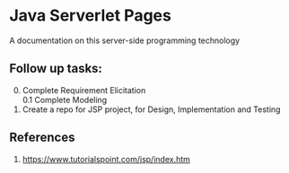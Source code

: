 # Java Serverlet Pages
A documentation on this server-side programming technology

## Follow up tasks:
0. Complete Requirement Elicitation \
0.1 Complete Modeling 
1. Create a repo for JSP project, for Design, Implementation and Testing

## References
1) https://www.tutorialspoint.com/jsp/index.htm
